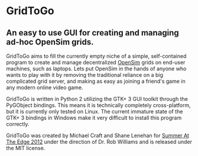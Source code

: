 # GridToGo
## An easy to use GUI for creating and managing ad-hoc OpenSim grids.

GridToGo aims to fill the currently empty niche of a simple, self-contained program to create and manage decentralized [OpenSim](http://opensimulator.org/) grids on end-user machines, such as laptops. Lets put OpenSim in the hands of anyone who wants to play with it by removing the traditional reliance on a big complicated grid server, and making as easy as joining a friend's game in any modern online video game.

GridToGo is written in Python 2 utilizing the GTK+ 3 GUI toolkit through the PyGObject bindings. This means it is technically completely cross-platform, but it is currently only tested on Linux. The current immature state of the GTK+ 3 bindings in Windows make it very difficult to install this program correctly.

GridToGo was created by Michael Craft and Shane Lenehan for [Summer At The Edge 2012](http://wbi-icc.com/centers-services/discovery-lab) under the direction of Dr. Rob Williams and is released under the MIT license.
